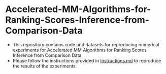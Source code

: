 # Accelerated-MM-Algorithms-for-Ranking-Scores-Inference-from-Comparison-Data
* This repository contains code and datasets for reproducing numerical experiments for Accelerated MM Algorithms for Ranking Scores Inference from Comparison Data
* Please follow the instructions provided in [Instructions.md]() to reproduce the results of the experiments.
